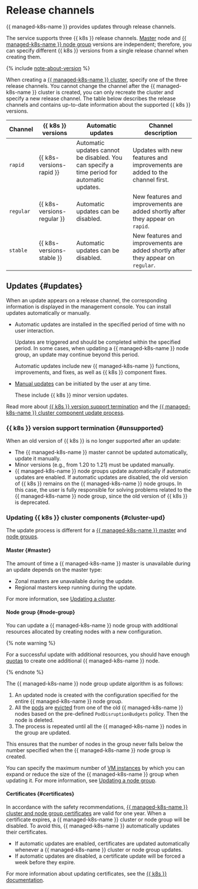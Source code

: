 # Release channels


{{ managed-k8s-name }} provides updates through release channels.

The service supports three {{ k8s }} release channels. [Master](index.md#master) node and [{{ managed-k8s-name }} node group](index.md#node-group) versions are independent; therefore, you can specify different {{ k8s }} versions from a single release channel when creating them.

{% include [note-about-version](../../_includes/managed-kubernetes/note-about-version.md) %}

When creating a [{{ managed-k8s-name }} cluster](index.md#kubernetes-cluster), specify one of the three release channels. You cannot change the channel after the {{ managed-k8s-name }} cluster is created, you can only recreate the cluster and specify a new release channel. The table below describes the release channels and contains up-to-date information about the supported {{ k8s }} versions.

| Channel | {{ k8s }} versions | Automatic updates | Channel description |
--- | --- | --- | ---
| `rapid` | {{ k8s-versions-rapid }} | Automatic updates cannot be disabled. You can specify a time period for automatic updates. | Updates with new features and improvements are added to the channel first. |
| `regular` | {{ k8s-versions-regular }} | Automatic updates can be disabled. | New features and improvements are added shortly after they appear on `rapid`. |
| `stable` | {{ k8s-versions-stable }} | Automatic updates can be disabled. | New features and improvements are added shortly after they appear on `regular`. |

## Updates {#updates}

When an update appears on a release channel, the corresponding information is displayed in the management console. You can install updates automatically or manually.
* Automatic updates are installed in the specified period of time with no user interaction.

  Updates are triggered and should be completed within the specified period. In some cases, when updating a {{ managed-k8s-name }} node group, an update may continue beyond this period.

  Automatic updates include new {{ managed-k8s-name }} functions, improvements, and fixes, as well as {{ k8s }} component fixes.

* [Manual updates](../operations/update-kubernetes.md#cluster-manual-upgrade) can be initiated by the user at any time.

  These include {{ k8s }} minor version updates.

Read more about [{{ k8s }} version support termination](#unsupported) and the [{{ managed-k8s-name }} cluster component update process](#cluster-upd).

### {{ k8s }} version support termination {#unsupported}

When an old version of {{ k8s }} is no longer supported after an update:
* The {{ managed-k8s-name }} master cannot be updated automatically, update it manually.
* Minor versions (e.g., from 1.20 to 1.21) must be updated manually.
* {{ managed-k8s-name }} node groups update automatically if automatic updates are enabled. If automatic updates are disabled, the old version of {{ k8s }} remains on the {{ managed-k8s-name }} node groups. In this case, the user is fully responsible for solving problems related to the {{ managed-k8s-name }} node group, since the old version of {{ k8s }} is deprecated.

### Updating {{ k8s }} cluster components {#cluster-upd}

The update process is different for a [{{ managed-k8s-name }} master](#master) and [node groups](#node-group).

#### Master {#master}


The amount of time a {{ managed-k8s-name }} master is unavailable during an update depends on the master type:
* Zonal masters are unavailable during the update.
* Regional masters keep running during the update.



For more information, see [Updating a cluster](../operations/update-kubernetes.md#cluster-upgrade).

#### Node group {#node-group}

You can update a {{ managed-k8s-name }} node group with additional resources allocated by creating nodes with a new configuration.

{% note warning %}

For a successful update with additional resources, you should have enough [quotas](limits.md) to create one additional {{ managed-k8s-name }} node.

{% endnote %}

The {{ managed-k8s-name }} node group update algorithm is as follows:
1. An updated node is created with the configuration specified for the entire {{ managed-k8s-name }} node group.
1. All the [pods](index.md#pod) are [evicted](node-group/node-drain.md) from one of the old {{ managed-k8s-name }} nodes based on the pre-defined `PodDisruptionBudgets` policy. Then the node is deleted.
1. The process is repeated until all the {{ managed-k8s-name }} nodes in the group are updated.

This ensures that the number of nodes in the group never falls below the number specified when the {{ managed-k8s-name }} node group is created.

You can specify the maximum number of [VM instances](../../compute/concepts/vm.md) by which you can expand or reduce the size of the {{ managed-k8s-name }} group when updating it. For more information, see [Updating a node group](../operations/update-kubernetes.md#node-group-upgrade).

#### Certificates {#certificates}

In accordance with the safety recommendations, [{{ managed-k8s-name }} cluster and node group certificates](https://kubernetes.io/docs/setup/best-practices/certificates/) are valid for one year. When a certificate expires, a {{ managed-k8s-name }} cluster or node group will be disabled. To avoid this, {{ managed-k8s-name }} automatically updates their certificates.
* If automatic updates are enabled, certificates are updated automatically whenever a {{ managed-k8s-name }} cluster or node group updates.
* If automatic updates are disabled, a certificate update will be forced a week before they expire.

For more information about updating certificates, see the [{{ k8s }} documentation](https://kubernetes.io/docs/tasks/tls/certificate-rotation/).
